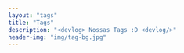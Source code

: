 ```yaml
---
layout: "tags"
title: "Tags"
description: "<devlog> Nossas Tags :D <devlog/>"
header-img: "img/tag-bg.jpg"
---
```

